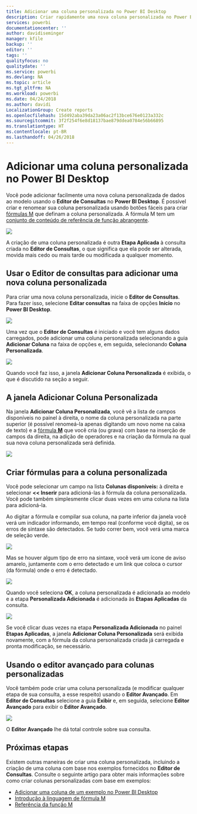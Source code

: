 ```yaml
---
title: Adicionar uma coluna personalizada no Power BI Desktop
description: Criar rapidamente uma nova coluna personalizada no Power BI Desktop
services: powerbi
documentationcenter: ''
author: davidiseminger
manager: kfile
backup: ''
editor: ''
tags: ''
qualityfocus: no
qualitydate: ''
ms.service: powerbi
ms.devlang: NA
ms.topic: article
ms.tgt_pltfrm: NA
ms.workload: powerbi
ms.date: 04/24/2018
ms.author: davidi
LocalizationGroup: Create reports
ms.openlocfilehash: 15d492aba39da23a06ac2f13bce676e0123a332c
ms.sourcegitcommit: 3f2f254f6e8d18137bae879ddea0784e56b66895
ms.translationtype: HT
ms.contentlocale: pt-BR
ms.lasthandoff: 04/26/2018
---
```

# <a name="add-a-custom-column-in-power-bi-desktop"></a>Adicionar uma coluna personalizada no Power BI Desktop
Você pode adicionar facilmente uma nova coluna personalizada de dados ao modelo usando o **Editor de Consultas** no **Power BI Desktop**. É possível criar e renomear sua coluna personalizada usando botões fáceis para criar [fórmulas M](https://msdn.microsoft.com/library/mt270235.aspx) que definam a coluna personalizada. A fórmula M tem um [conjunto de conteúdo de referência de função abrangente](https://msdn.microsoft.com/library/mt779182.aspx). 

![](media/desktop-add-custom-column/add-custom-column_01.png)

A criação de uma coluna personalizada é outra **Etapa Aplicada** à consulta criada no **Editor de Consultas**, o que significa que ela pode ser alterada, movida mais cedo ou mais tarde ou modificada a qualquer momento.

## <a name="use-query-editor-to-add-a-new-custom-column"></a>Usar o Editor de consultas para adicionar uma nova coluna personalizada
Para criar uma nova coluna personalizada, inicie o **Editor de Consultas**. Para fazer isso, selecione **Editar consultas** na faixa de opções **Início** no **Power BI Desktop**.

![](media/desktop-add-custom-column/add-column-from-example_02.png)

Uma vez que o **Editor de Consultas** é iniciado e você tem alguns dados carregados, pode adicionar uma coluna personalizada selecionando a guia **Adicionar Coluna** na faixa de opções e, em seguida, selecionando **Coluna Personalizada**.

![](media/desktop-add-custom-column/add-custom-column_02.png)

Quando você faz isso, a janela **Adicionar Coluna Personalizada** é exibida, o que é discutido na seção a seguir.

## <a name="the-add-custom-column-window"></a>A janela Adicionar Coluna Personalizada
Na janela **Adicionar Coluna Personalizada**, você vê a lista de campos disponíveis no painel à direita, o nome da coluna personalizada na parte superior (é possível renomeá-la apenas digitando um novo nome na caixa de texto) e a [fórmula **M**](https://msdn.microsoft.com/library/mt779182.aspx) que você cria (ou grava) com base na inserção de campos da direita, na adição de operadores e na criação da fórmula na qual sua nova coluna personalizada será definida. 

![](media/desktop-add-custom-column/add-custom-column_03.png)

## <a name="create-formulas-for-your-custom-column"></a>Criar fórmulas para a coluna personalizada
Você pode selecionar um campo na lista **Colunas disponíveis:** à direita e selecionar **<< Inserir** para adicioná-las à fórmula da coluna personalizada. Você pode também simplesmente clicar duas vezes em uma coluna na lista para adicioná-la.

Ao digitar a fórmula e compilar sua coluna, na parte inferior da janela você verá um indicador informando, em tempo real (conforme você digita), se os erros de sintaxe são detectados. Se tudo correr bem, você verá uma marca de seleção verde.

![](media/desktop-add-custom-column/add-custom-column_04.png)

Mas se houver algum tipo de erro na sintaxe, você verá um ícone de aviso amarelo, juntamente com o erro detectado e um link que coloca o cursor (da fórmula) onde o erro é detectado.

![](media/desktop-add-custom-column/add-custom-column_05.png)

Quando você seleciona **OK**, a coluna personalizada é adicionada ao modelo e a etapa **Personalizada Adicionada** é adicionada às **Etapas Aplicadas** da consulta.

![](media/desktop-add-custom-column/add-custom-column_06.png)

Se você clicar duas vezes na etapa **Personalizada Adicionada** no painel **Etapas Aplicadas**, a janela **Adicionar Coluna Personalizada** será exibida novamente, com a fórmula da coluna personalizada criada já carregada e pronta modificação, se necessário.

## <a name="using-the-advanced-editor-for-custom-columns"></a>Usando o editor avançado para colunas personalizadas
Você também pode criar uma coluna personalizada (e modificar qualquer etapa de sua consulta, a esse respeito) usando o **Editor Avançado**. Em **Editor de Consultas** selecione a guia **Exibir** e, em seguida, selecione **Editor Avançado** para exibir o **Editor Avançado**.

![](media/desktop-add-custom-column/add-custom-column_07.png)

O **Editor Avançado** lhe dá total controle sobre sua consulta.

## <a name="next-steps"></a>Próximas etapas
Existem outras maneiras de criar uma coluna personalizada, incluindo a criação de uma coluna com base nos exemplos fornecidos no **Editor de Consultas**. Consulte o seguinte artigo para obter mais informações sobre como criar colunas personalizadas com base em exemplos:

* [Adicionar uma coluna de um exemplo no Power BI Desktop](desktop-add-column-from-example.md)
* [Introdução à linguagem de fórmula M](https://msdn.microsoft.com/library/mt270235.aspx)
* [Referência da função M](https://msdn.microsoft.com/library/mt779182.aspx)  

